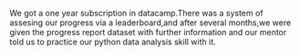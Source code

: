 We got a one year subscription in datacamp.There was a system of assesing our progress via a leaderboard,and after several months,we were given the progress report dataset with further information and our mentor told us to practice our python data analysis skill with it. 
